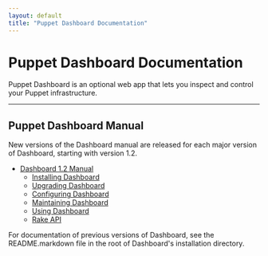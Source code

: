 ```yaml
---
layout: default
title: "Puppet Dashboard Documentation"
---
```


Puppet Dashboard Documentation
======

Puppet Dashboard is an optional web app that lets you inspect and control your Puppet infrastructure.

* * * 

Puppet Dashboard Manual
-----------------------

New versions of the Dashboard manual are released for each major version of Dashboard, starting with version 1.2.

* [Dashboard 1.2 Manual](./manual/1.2/)
    * [Installing Dashboard](./manual/1.2/bootstrapping.html)
    * [Upgrading Dashboard](./manual/1.2/upgrading.html)
    * [Configuring Dashboard](./manual/1.2/configuring.html)
    * [Maintaining Dashboard](./manual/1.2/maintaining.html)
    * [Using Dashboard](./manual/1.2/using.html)
    * [Rake API](./manual/1.2/rake_api.html)

For documentation of previous versions of Dashboard, see the README.markdown file in the root of Dashboard's installation directory. 
